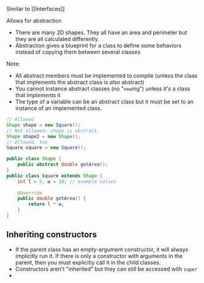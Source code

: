 Similar to [[Interfaces]]

Allows for abstraction 
- There are many 2D shapes. They all have an area and perimeter but they are all calculated differently. 
- Abstraction gives a blueprint for a class to define some behaviors instead of copying them between several classes 

Note:
- All abstract members must be implemented to compile (unless the class that implements the abstract class is *also* abstract)
- You cannot instance abstract classes (no "`new`ing") unless it's a class that *implements* it
- The type of a variable can be an abstract class but it must be set to an instance of an implemented class.
```java
// Allowed
Shape shape = new Square();
// Not allowed; shape is abstract.
Shape shape2 = new Shape();
// Allowed, too
Square square = new Square();
```

```java
public class Shape {
	public abstract double getArea();
}
public class Square extends Shape {
	int l = 5, w = 10; // example values
	
	@Override
	public double getArea() {
		return l * w;
	}
}

```


## Inheriting constructors
- If the parent class has an empty-argument constructor, it will always implicitly run it. If there is only a constructor with arguments in the parent, then you must explicitly call it in the child classes.
- Constructors aren't "inherited" but they can still be accessed with `super`
- 